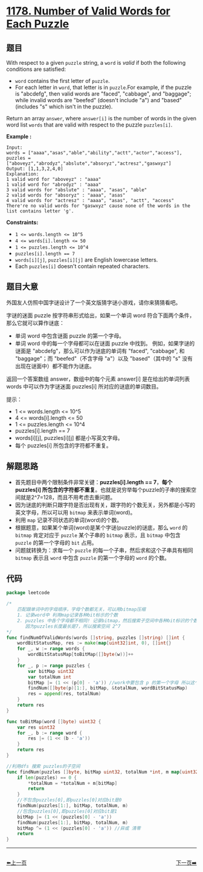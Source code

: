 # [1178. Number of Valid Words for Each Puzzle](https://leetcode.com/problems/number-of-valid-words-for-each-puzzle/)


## 题目

With respect to a given `puzzle` string, a `word` is *valid* if both the following conditions are satisfied:

- `word` contains the first letter of `puzzle`.
- For each letter in `word`, that letter is in `puzzle`.For example, if the puzzle is "abcdefg", then valid words are "faced", "cabbage", and "baggage"; while invalid words are "beefed" (doesn't include "a") and "based" (includes "s" which isn't in the puzzle).

Return an array `answer`, where `answer[i]` is the number of words in the given word list `words` that are valid with respect to the puzzle `puzzles[i]`.

**Example :**

```
Input: 
words = ["aaaa","asas","able","ability","actt","actor","access"], 
puzzles = ["aboveyz","abrodyz","abslute","absoryz","actresz","gaswxyz"]
Output: [1,1,3,2,4,0]
Explanation:
1 valid word for "aboveyz" : "aaaa" 
1 valid word for "abrodyz" : "aaaa"
3 valid words for "abslute" : "aaaa", "asas", "able"
2 valid words for "absoryz" : "aaaa", "asas"
4 valid words for "actresz" : "aaaa", "asas", "actt", "access"
There're no valid words for "gaswxyz" cause none of the words in the list contains letter 'g'.

```

**Constraints:**

- `1 <= words.length <= 10^5`
- `4 <= words[i].length <= 50`
- `1 <= puzzles.length <= 10^4`
- `puzzles[i].length == 7`
- `words[i][j]`, `puzzles[i][j]` are English lowercase letters.
- Each `puzzles[i]` doesn't contain repeated characters.

## 题目大意

外国友人仿照中国字谜设计了一个英文版猜字谜小游戏，请你来猜猜看吧。

字谜的迷面 puzzle 按字符串形式给出，如果一个单词 word 符合下面两个条件，那么它就可以算作谜底：

- 单词 word 中包含谜面 puzzle 的第一个字母。
- 单词 word 中的每一个字母都可以在谜面 puzzle 中找到。
例如，如果字谜的谜面是 "abcdefg"，那么可以作为谜底的单词有 "faced", "cabbage", 和 "baggage"；而 "beefed"（不含字母 "a"）以及 "based"（其中的 "s" 没有出现在谜面中）都不能作为谜底。

返回一个答案数组 answer，数组中的每个元素 answer[i] 是在给出的单词列表 words 中可以作为字谜迷面 puzzles[i] 所对应的谜底的单词数目。

提示：

- 1 <= words.length <= 10^5
- 4 <= words[i].length <= 50
- 1 <= puzzles.length <= 10^4
- puzzles[i].length == 7
- words[i][j], puzzles[i][j] 都是小写英文字母。
- 每个 puzzles[i] 所包含的字符都不重复。

## 解题思路

- 首先题目中两个限制条件非常关键：**puzzles[i].length == 7**，**每个 puzzles[i] 所包含的字符都不重复**。也就是说穷举每个puzzle的子串的搜索空间就是2^7=128，而且不用考虑去重问题。
- 因为谜底的判断只跟字符是否出现有关，跟字符的个数无关，另外都是小写的英文字母，所以可以用 `bitmap` 来表示单词(word)。
- 利用 `map` 记录不同状态的单词(word)的个数。
- 根据题意，如果某个单词(word)是某个字谜(puzzle)的谜底，那么 `word` 的 `bitmap` 肯定对应于 `puzzle` 某个子串的 `bitmap` 表示，且 `bitmap` 中包含 `puzzle` 的第一个字母的 `bit` 占用。
- 问题就转换为：求每一个 `puzzle` 的每一个子串，然后求和这个子串具有相同 `bitmap` 表示且 `word` 中包含 `puzzle` 的第一个字母的 `word` 的个数。

## 代码

```go
package leetcode

/*
	匹配跟单词中的字母顺序，字母个数都无关，可以用bitmap压缩
	1. 记录word中 利用map记录各种bit标示的个数
	2. puzzles 中各个字母都不相同! 记录bitmap，然后搜索子空间中各种bit标识的个数的和
	   因为puzzles长度最长是7，所以搜索空间 2^7
*/
func findNumOfValidWords(words []string, puzzles []string) []int {
	wordBitStatusMap, res := make(map[uint32]int, 0), []int{}
	for _, w := range words {
		wordBitStatusMap[toBitMap([]byte(w))]++
	}
	for _, p := range puzzles {
		var bitMap uint32
		var totalNum int
		bitMap |= (1 << (p[0] - 'a')) //work中要包含 p 的第一个字母 所以这个bit位上必须是1
		findNum([]byte(p)[1:], bitMap, &totalNum, wordBitStatusMap)
		res = append(res, totalNum)
	}
	return res
}

func toBitMap(word []byte) uint32 {
	var res uint32
	for _, b := range word {
		res |= (1 << (b - 'a'))
	}
	return res
}

//利用dfs 搜索 puzzles的子空间
func findNum(puzzles []byte, bitMap uint32, totalNum *int, m map[uint32]int) {
	if len(puzzles) == 0 {
		*totalNum = *totalNum + m[bitMap]
		return
	}
	//不包含puzzles[0],即puzzles[0]对应bit是0
	findNum(puzzles[1:], bitMap, totalNum, m)
	//包含puzzles[0],即puzzles[0]对应bit是1
	bitMap |= (1 << (puzzles[0] - 'a'))
	findNum(puzzles[1:], bitMap, totalNum, m)
	bitMap ^= (1 << (puzzles[0] - 'a')) //异或 清零
	return
}
```


----------------------------------------------
<div style="display: flex;justify-content: space-between;align-items: center;">
<p><a href="https://books.halfrost.com/leetcode/ChapterFour/1100~1199/1175.Prime-Arrangements/">⬅️上一页</a></p>
<p><a href="https://books.halfrost.com/leetcode/ChapterFour/1100~1199/1184.Distance-Between-Bus-Stops/">下一页➡️</a></p>
</div>
